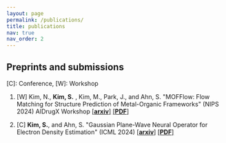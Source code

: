 ```yaml
---
layout: page
permalink: /publications/
title: publications
nav: true
nav_order: 2
---
```


<!-- _pages/publications.md -->

<!-- <div class="publications">

{% bibliography %}

</div> -->

## Preprints and submissions

\[C\]: Conference, \[W\]: Workshop

1. \[W\] Kim, N., **Kim, S.** , Kim, M., Park, J., and Ahn, S. "MOFFlow: Flow Matching for Structure Prediction of Metal-Organic Frameworks" (NIPS 2024) AIDrugX Workshop [[**arxiv**]](https://arxiv.org/abs/2410.17270) [[**PDF**]](https://arxiv.org/pdf/2410.17270.pdf)

2. \[C\] **Kim, S.**, and Ahn, S. "Gaussian Plane-Wave Neural Operator for Electron Density Estimation" (ICML 2024) [[**arxiv**]](https://arxiv.org/abs/2402.04278) [[**PDF**]](https://arxiv.org/pdf/2402.04278.pdf)
